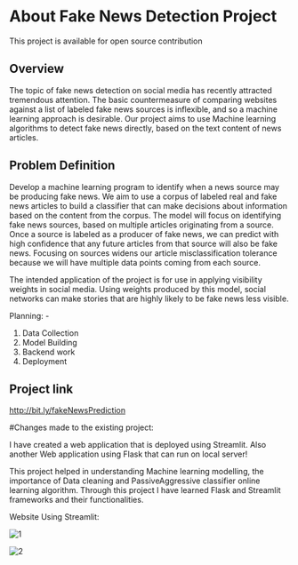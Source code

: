 # About Fake News Detection Project

This project is available for open source contribution

## Overview  
The topic of fake news detection on social media has recently attracted tremendous attention. The basic countermeasure of comparing websites against a list of labeled fake news sources is inflexible, and so a machine learning approach is desirable.  Our project aims to use Machine learning algorithms to detect fake news directly, based on the text content of news articles. 

## Problem Definition
Develop a machine learning program to identify when a news source may be producing fake news. We aim to use a corpus of labeled real and fake news articles to build a classifier that can make decisions about information based on the content from the corpus. The model will focus on identifying fake news sources, based on multiple articles originating from a source. Once a source is labeled as a producer of fake news, we can predict with high confidence that any future articles from that source will also be fake news. Focusing on sources widens our article misclassification tolerance because we will have multiple data points coming from each source.

The intended application of the project is for use in applying visibility weights in social media. Using weights produced by this model, social networks can make stories that are highly likely to be fake news less visible.

Planning: -
1. Data Collection
2. Model Building
3. Backend work
4. Deployment 

## Project link

http://bit.ly/fakeNewsPrediction

#Changes made to the existing project:

I have created a web application that is deployed using Streamlit.
Also another Web application using Flask that can run on local server!


This project helped in understanding Machine learning modelling, the importance of Data cleaning and PassiveAggressive classifier online learning algorithm. Through this project I have learned Flask and Streamlit frameworks and their functionalities.

Website Using Streamlit:



![1](https://user-images.githubusercontent.com/54587684/235493577-497259cd-a9d3-4353-ac66-be3aac40d593.png)

![2](https://user-images.githubusercontent.com/54587684/235493632-04e688f4-2fb6-46e0-8faf-f452b3ad162c.png)


